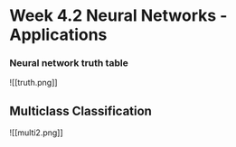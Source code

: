 # Week 4.2 Neural Networks - Applications
### Neural network truth table
![[truth.png]]
## Multiclass Classification
![[multi2.png]]